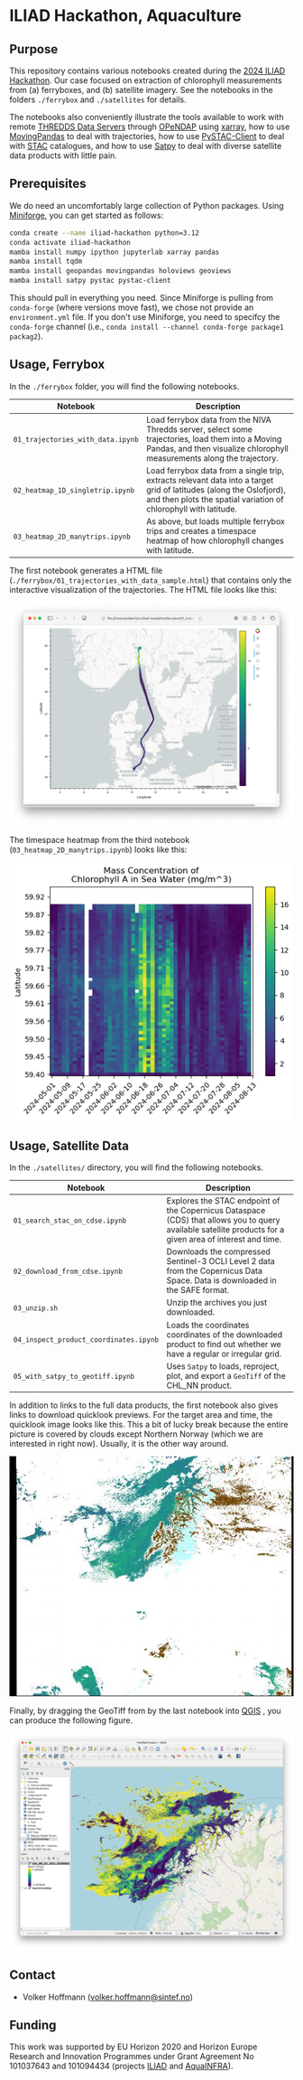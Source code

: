 # ILIAD Hackathon, Aquaculture

## Purpose

This repository contains various notebooks created during the [2024 ILIAD Hackathon](https://ocean-twin.eu/hackathon-digital-twins-of-the-ocean). Our case focused on extraction of chlorophyll measurements from (a) ferryboxes, and (b) satellite imagery. See the notebooks in the folders `./ferrybox` and `./satellites` for details.

The notebooks also conveniently illustrate the tools available to work with remote [THREDDS Data Servers](https://www.unidata.ucar.edu/software/tds/) through [OPeNDAP](https://www.opendap.org/) using [xarray](https://xarray-datatree.readthedocs.io/en/latest/), how to use [MovingPandas](http://movingpandas.readthedocs.io) to deal with trajectories, how to use [PySTAC-Client](https://pystac-client.readthedocs.io/en/stable/) to deal with [STAC](https://stacspec.org/en/) catalogues, and how to use [Satpy](http://satpy.readthedocs.io) to deal with diverse satellite data products with little pain.

## Prerequisites

We do need an uncomfortably large collection of Python packages. Using [Miniforge](https://github.com/conda-forge/miniforge), you can get started as follows:

```sh
conda create --name iliad-hackathon python=3.12
conda activate iliad-hackathon
mamba install numpy ipython jupyterlab xarray pandas
mamba install tqdm
mamba install geopandas movingpandas holoviews geoviews 
mamba install satpy pystac pystac-client
```

This should pull in everything you need. Since Miniforge is pulling from `conda-forge` (where versions move fast), we chose not provide an `environment.yml` file. If you don't use Miniforge, you need to specifcy the `conda-forge` channel (i.e., `conda install --channel conda-forge package1 packag2`).

## Usage, Ferrybox

In the  `./ferrybox` folder, you will find the following notebooks.

| Notebook                          | Description                                                  |
| --------------------------------- | ------------------------------------------------------------ |
| `01_trajectories_with_data.ipynb` |Load ferrybox data from the NIVA Thredds server, select some trajectories, load them into a Moving Pandas, and then visualize chlorophyll measurements along the trajectory.|
|`02_heatmap_1D_singletrip.ipynb`|Load ferrybox data from a single trip, extracts relevant data into a target grid of latitudes (along the Oslofjord), and then plots the spatial variation of chlorophyll with latitude.|
| `03_heatmap_2D_manytrips.ipynb` | As above, but loads multiple ferrybox trips and creates a timespace heatmap of how chlorophyll changes with latitude. |

The first notebook generates a HTML file (`./ferrybox/01_trajectories_with_data_sample.html`) that contains only the interactive visualization of the trajectories. The HTML file looks like this:

![](./images/ferrybox_movingpandas.png)

The timespace heatmap from the third notebook (`03_heatmap_2D_manytrips.ipynb`) looks like this:

![](./images/heatmap_chlorophyll.png)

## Usage, Satellite Data

In the `./satellites/` directory, you will find the following notebooks.

| Notebook                          | Description                                                  |
| --------------------------------- | ------------------------------------------------------------ |
| `01_search_stac_on_cdse.ipynb` |Explores the STAC endpoint of the Copernicus Dataspace (CDS) that allows you to query available satellite products for a given area of interest and time.|
|`02_download_from_cdse.ipynb`|Downloads the compressed Sentinel-3 OCLI Level 2 data from the Copernicus Data Space. Data is downloaded in the SAFE format.|
| `03_unzip.sh` | Unzip the archives you just downloaded. |
| `04_inspect_product_coordinates.ipynb` | Loads the coordinates coordinates of the downloaded product to find out whether we have a regular or irregular grid. |
| `05_with_satpy_to_geotiff.ipynb` | Uses `Satpy` to loads, reproject, plot, and export a `GeoTiff` of the CHL_NN product. |

In addition to links to the full data products, the first notebook also gives links to download quicklook previews. For the target area and time, the quicklook image looks like this. This a bit of lucky break because the entire picture is covered by clouds except Northern Norway (which we are interested in right now). Usually, it is the other way around.

![](./images/S3A_OL_2_WFR____20190603T095937_20190603T100237_20190604T203202_0179_045_236_1800_MAR_O_NT_002-ql.jpg)

Finally, by dragging the GeoTiff from by the last notebook into [QGIS](https://qgis.org) , you can produce the following figure.

![](./images/CHL_NN_CHL_NN_S3_OCLI_20190603.png)

## Contact 

- Volker Hoffmann (volker.hoffmann@sintef.no)

## Funding

This work was supported by EU Horizon 2020 and Horizon Europe Research and Innovation Programmes under Grant Agreement No 101037643 and 101094434 (projects [ILIAD](https://ocean-twin.eu) and [AquaINFRA](https://aquainfra.eu)).
